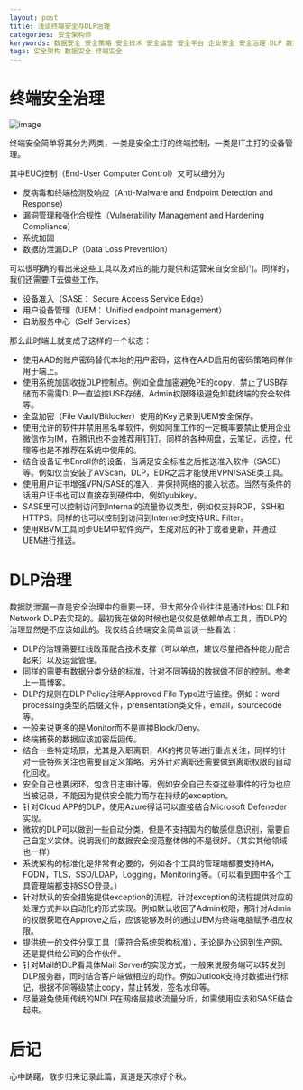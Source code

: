 ```yaml
---
layout: post
title: 浅谈终端安全与DLP治理
categories: 安全架构师
kerywords: 数据安全 安全策略 安全技术 安全运营 安全平台 企业安全 安全治理 DLP 数据防泄漏 终端安全
tags: 安全架构 数据安全 终端安全
---
```


# 终端安全治理

![image](https://img.iami.xyz/images/187610583-acca64c5-105b-4893-b932-aa969c502093.png)

终端安全简单将其分为两类，一类是安全主打的终端控制，一类是IT主打的设备管理。

其中EUC控制（End-User Computer Control）又可以细分为 
* 反病毒和终端检测及响应（Anti-Malware and Endpoint Detection and Response）
* 漏洞管理和强化合规性（Vulnerability Management and Hardening Compliance）
* 系统加固
* 数据防泄漏DLP（Data Loss Prevention）

可以很明确的看出来这些工具以及对应的能力提供和运营来自安全部门。同样的，我们还需要IT去做些工作。
* 设备准入（SASE： Secure Access Service Edge）
* 用户设备管理（UEM： Unified endpoint management）
* 自助服务中心（Self Services）

那么此时端上就变成了这样的一个状态：
* 使用AAD的账户密码替代本地的用户密码，这样在AAD启用的密码策略同样作用于端上。
* 使用系统加固收拢DLP控制点。例如全盘加密避免PE的copy，禁止了USB存储而不需需DLP一直监控USB存储，Admin权限降级避免卸载终端的安全软件等。
* 全盘加密（File Vault/Bitlocker）使用的Key记录到UEM安全保存。
* 使用允许的软件并禁用黑名单软件，例如阿里工作的一定概率要禁止使用企业微信作为IM，在腾讯也不会推荐用钉钉。同样的各种网盘，云笔记，远控，代理等也是不推荐在系统中使用的。
* 结合设备证书Enroll你的设备，当满足安全标准之后推送准入软件（SASE）等。例如仅当安装了AVScan，DLP，EDR之后才能使用VPN/SASE类工具。
* 使用用户证书增强VPN/SASE的准入，并保持网络的接入状态。当然有条件的话用户证书也可以直接存到硬件中，例如yubikey。
* SASE里可以控制访问到Internal的流量协议类型，例如仅支持RDP，SSH和HTTPS。同样的也可以控制到访问到Internet时支持URL Filter。
* 使用RBVM工具同步UEM中软件资产，生成对应的补丁或者更新，并通过UEM进行推送。

# DLP治理

数据防泄漏一直是安全治理中的重要一环，但大部分企业往往是通过Host DLP和Network DLP去实现的。最初我在做的时候也是仅仅是依赖单点工具，而DLP的治理显然是不应该如此的。我仅结合终端安全简单谈谈一些看法：

* DLP的治理需要红线政策配合技术支撑（可以单点，建议尽量把各种能力配合起来）以及运营管理。
* 同样的需要有数据分类分级的标准，针对不同等级的数据做不同的控制。参考上一篇博客。
* DLP的规则在DLP Policy注明Approved File Type进行监控。例如：word processing类型的后缀文件，prensentation类文件，email，sourcecode等。
* 一般来说更多的是Monitor而不是直接Block/Deny。
* 终端捕获的数据应该加密后回传。
* 结合一些特定场景，尤其是入职离职，AK的拷贝等进行重点关注，同样的针对一些特殊关注也需要自定义策略。另外针对离职还需要做到离职权限的自动化回收。
* 安全自己也要闭环，包含日志审计等。例如安全自己去查这些事件的行为也应当被记录，不能因为提供安全能力而存在持续的exception。
* 针对Cloud APP的DLP，使用Azure得话可以直接结合Microsoft Defeneder实现。
* 微软的DLP可以做到一些自动分类，但是不支持国内的敏感信息识别，需要自己自定义实体。说明我们的数据安全规范整体做的不是很好。（其实其他领域也一样）
* 系统架构的标准化是非常有必要的，例如各个工具的管理端都要支持HA，FQDN，TLS，SSO/LDAP，Logging，Monitoring等。（可以看到图中各个工具管理端都支持SSO登录。）
* 针对默认的安全措施提供exception的流程，针对exception的流程提供对应的处理方式并以自动化的形式实现。例如默认收回了Admin权限，那针对Admin的权限获取在Approve之后，应该能够及时的通过UEM为终端电脑赋予相应权限。
* 提供统一的文件分享工具（需符合系统架构标准），无论是办公网到生产网，还是提供给公司的合作伙伴。
* 针对Mail的DLP看具体Mail Server的实现方式，一般来说服务端可以转发到DLP服务器，同时结合客户端做相应的动作。例如Outlook支持对数据进行标记，根据不同等级禁止copy，禁止转发，签名水印等。
* 尽量避免使用传统的NDLP在网络层接收流量分析，如需使用应该和SASE结合起来。

# 后记

心中踌躇，散步归来记录此篇，真道是天凉好个秋。 